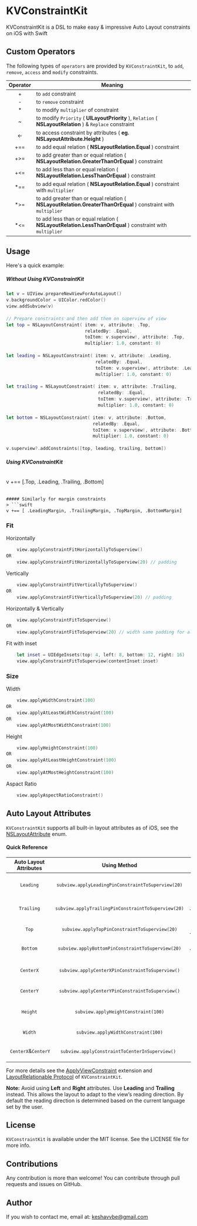 # KVConstraintKit
KVConstraintKit is a DSL to make easy & impressive Auto Layout constraints on iOS with Swift

## Custom Operators
The following types of `operators` are provided by `KVConstraintKit`, to `add`, `remove`, `access` and `modify` constraints.

| Operator | Meaning |
| :--------: |-------|
|  +  | to `add` constraint |
|  -  | to `remove` constraint |
|  *  | to modify `multiplier` of constraint |
|  ~  | to modify `Priority` ( **UILayoutPriority** ), `Relation` ( **NSLayoutRelation** ) & `Replace` constraint|
| <-  | to access constraint by attributes ( **eg. NSLayoutAttribute.Height** ) |
| +== | to add equal relation ( **NSLayoutRelation.Equal** ) constraint |
| +>= | to add greater than or equal relation ( **NSLayoutRelation.GreaterThanOrEqual** ) constraint |
| +<= | to add less than or equal relation ( **NSLayoutRelation.LessThanOrEqual** ) constraint |
| *== | to add equal relation ( **NSLayoutRelation.Equal** ) constraint with `multiplier` |
| *>= | to add greater than or equal relation ( **NSLayoutRelation.GreaterThanOrEqual** ) constraint with `multiplier` |
| *<= | to add less than or equal relation ( **NSLayoutRelation.LessThanOrEqual** ) constraint with `multiplier` |


## Usage

Here's a quick example:
##### Without Using KVConstraintKit
```swift
let v = UIView.prepareNewViewForAutoLayout()
v.backgroundColor = UIColor.redColor()
view.addSubview(v)
    
// Prepare constraints and then add them on superview of view
let top = NSLayoutConstraint( item: v, attribute: .Top,
	                          relatedBy: .Equal,
	                          toItem: v.superview!, attribute: .Top,
	                          multiplier: 1.0, constant: 0)

let leading = NSLayoutConstraint( item: v, attribute: .Leading,
	                              relatedBy: .Equal,
	                              toItem: v.superview!, attribute: .Leading,
	                              multiplier: 1.0, constant: 0)

let trailing = NSLayoutConstraint( item: v, attribute: .Trailing,
	                               relatedBy: .Equal,
	                               toItem: v.superview!, attribute: .Trailing,
	                               multiplier: 1.0, constant: 0)

let bottom = NSLayoutConstraint( item: v, attribute: .Bottom,
	                             relatedBy: .Equal,
	                             toItem: v.superview!, attribute: .Bottom,
	                             multiplier: 1.0, constant: 0)

v.superview?.addConstraints([top, leading, trailing, bottom])

```
##### Using KVConstraintKit

> ```swift
v +== [.Top, .Leading, .Trailing, .Bottom]
```

##### Similarly for margin constraints
> ```swift
v +== [ .LeadingMargin, .TrailingMargin, .TopMargin, .BottomMargin]
```

### Fit
Horizontally

```swift
	view.applyConstraintFitHorizontallyToSuperview()
OR
	view.applyConstraintFitHorizontallyToSuperview(20) // padding
```
Vertically

```swift
	view.applyConstraintFitVerticallyToSuperview()
OR
	view.applyConstraintFitVerticallyToSuperview(20) // padding
```
Horizontally & Vertically

```swift
	view.applyConstraintFitToSuperview()
OR
	view.applyConstraintFitToSuperview(20) // width same padding for all edge
```

Fit with inset

```swift
	let inset = UIEdgeInsets(top: 4, left: 8, bottom: 12, right: 16)    
	view.applyConstraintFitToSuperview(contentInset:inset)
```
### Size

Width

```swift
	view.applyWidthConstraint(100)
OR
	view.applyAtLeastWidthConstraint(100)
OR
	view.applyAtMostWidthConstraint(100)
```

Height

```swift
	view.applyHeightConstraint(100)
OR
	view.applyAtLeastHeightConstraint(100)
OR
	view.applyAtMostHeightConstraint(100)
```

Aspact Ratio

```swift
	view.applyAspectRatioConstraint()
```
## Auto Layout Attributes
`KVConstraintKit` supports all built-in layout attributes as of iOS, see the [NSLayoutAttribute](https://developer.apple.com/reference/uikit/nslayoutattribute) enum.

#### Quick Reference

| Auto Layout Attributes  | Using Method  | Using Operator | Sketch | 
| :--------: |:--------:|:--------:|:--------:| 
|  `Leading`   | `subview.applyLeadingPinConstraintToSuperview(20)`  | `(subview +== .Leading).constant = 20`   | ![Leading](./Assets/LeadingPinConstraintToSuper.png) |
|  `Trailing`  | `subview.applyTrailingPinConstraintToSuperview(20)` | `(subview +== .Trailing).constant = 20`  | ![Trailing](./Assets/TrailingPinConstraintToSuper.png) |
|    `Top`     | `subview.applyTopPinConstraintToSuperview(20)`      | `(subview +== .Top).constant = 20`       | ![Top](./Assets/TopPinConstraintToSuper.png) |
|   `Bottom`   | `subview.applyBottomPinConstraintToSuperview(20)`   | `(subview +== .Bottom).constant = 20`   | ![Bottom](./Assets/BottomPinConstraintToSuper.png) |
|   `CenterX`  | `subview.applyCenterXPinConstraintToSuperview()`   | `subview +== .CenterX` | ![CenterX](./Assets/CenterXPinConstraintToSuper.png) |
|   `CenterY`  | `subview.applyCenterYPinConstraintToSuperview()`   | `subview +== .CenterY` | ![CenterY](./Assets/CenterYPinConstraintToSuper.png) |
|   `Height`  | `subview.applyHeightConstraint(100)`   | `subview +== (.Height, 100)` | ![CenterY](./Assets/WidthPinConstraintToSuper.png) |
|   `Width`  | `subview.applyWidthConstraint(100)`   | `subview +== (.Width, 100)` | ![CenterY](./Assets/HeightPinConstraintToSuper.png) |
|  `CenterX`&`CenterY`  | `subview.applyConstraintToCenterInSuperview()`   | `subview +== [.CenterX, .CenterY]` | ![CenterY](./Assets/CenterXYPinConstraintToSuper.png) |

For more details see the [ApplyViewConstraint](./KVConstraintKit/ApplyViewConstraint.swift) extension and [LayoutRelationable Protocol](./KVConstraintKit/KVConstraintKitProtocol.swift) of `KVConstraintKit`.

**Note:** Avoid using **Left** and **Right** attributes. Use **Leading** and **Trailing** instead. This allows the layout to adapt to the view’s reading direction. By default the reading direction is determined based on the current language set by the user.

## License

`KVConstraintKit` is available under the MIT license. See the LICENSE file for more info.

## Contributions

Any contribution is more than welcome! You can contribute through pull requests and issues on GitHub.

## Author

If you wish to contact me, email at: keshavvbe@gmail.com
